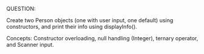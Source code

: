 QUESTION:

Create two Person objects (one with user input, one default) using constructors, 
and print their info using displayInfo().

Concepts: Constructor overloading, null handling (Integer), ternary operator, 
and Scanner input.
